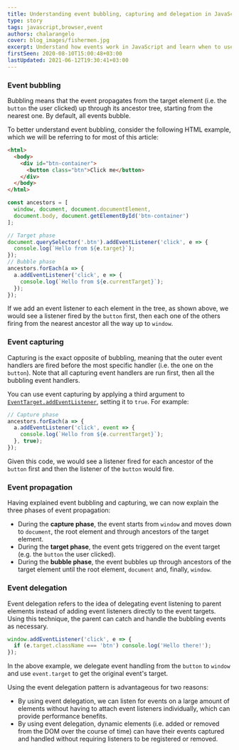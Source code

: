 ```yaml
---
title: Understanding event bubbling, capturing and delegation in JavaScript
type: story
tags: javascript,browser,event
authors: chalarangelo
cover: blog_images/fishermen.jpg
excerpt: Understand how events work in JavaScript and learn when to use event bubbling, event capturing and event delegation with this short guide.
firstSeen: 2020-08-10T15:00:48+03:00
lastUpdated: 2021-06-12T19:30:41+03:00
---
```


### Event bubbling

Bubbling means that the event propagates from the target element (i.e. the `button` the user clicked) up through its ancestor tree, starting from the nearest one. By default, all events bubble.

To better understand event bubbling, consider the following HTML example, which we will be referring to for most of this article:

```html
<html>
  <body>
    <div id="btn-container">
      <button class="btn">Click me</button>
    </div>
  </body>
</html>
```

```js
const ancestors = [
  window, document, document.documentElement,
  document.body, document.getElementById('btn-container')
];

// Target phase
document.querySelector('.btn').addEventListener('click', e => {
  console.log(`Hello from ${e.target}`);
});
// Bubble phase
ancestors.forEach(a => {
  a.addEventListener('click', e => {
    console.log(`Hello from ${e.currentTarget}`);
  });
});
```

If we add an event listener to each element in the tree, as shown above, we would see a listener fired by the `button` first, then each one of the others firing from the nearest ancestor all the way up to `window`.

### Event capturing

Capturing is the exact opposite of bubbling, meaning that the outer event handlers are fired before the most specific handler (i.e. the one on the `button`). Note that all capturing event handlers are run first, then all the bubbling event handlers.

You can use event capturing by applying a third argument to [`EventTarget.addEventListener`](https://developer.mozilla.org/en-US/docs/Web/API/EventTarget/addEventListener), setting it to `true`. For example:

```js
// Capture phase
ancestors.forEach(a => {
  a.addEventListener('click', event => {
    console.log(`Hello from ${e.currentTarget}`);
  }, true);
});
```

Given this code, we would see a listener fired for each ancestor of the `button` first and then the listener of the `button` would fire.

### Event propagation

Having explained event bubbling and capturing, we can now explain the three phases of event propagation:

- During the **capture phase**, the event starts from `window` and moves down to `document`, the root element and through ancestors of the target element.
- During the **target phase**, the event gets triggered on the event target (e.g. the `button` the user clicked).
- During the **bubble phase**, the event bubbles up through ancestors of the target element until the root element, `document` and, finally, `window`.

### Event delegation

Event delegation refers to the idea of delegating event listening to parent elements instead of adding event listeners directly to the event targets. Using this technique, the parent can catch and handle the bubbling events as necessary.

```js
window.addEventListener('click', e => {
  if (e.target.className === 'btn') console.log('Hello there!');
});
```

In the above example, we delegate event handling from the `button` to `window` and use `event.target` to get the original event's target.

Using the event delegation pattern is advantageous for two reasons:

- By using event delegation, we can listen for events on a large amount of elements without having to attach event listeners individually, which can provide performance benefits.
- By using event delegation, dynamic elements (i.e. added or removed from the DOM over the course of time) can have their events captured and handled without requiring listeners to be registered or removed.
